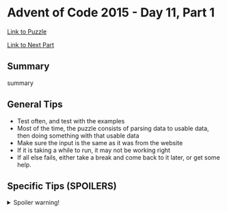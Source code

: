 # Advent of Code 2015 - Day 11, Part 1

[Link to Puzzle](https://adventofcode.com/2015/day/11)

[Link to Next Part](https://github.com/CodingAP/unofficial-aoc-syllabus/blob/main/years/2015/day11/part2.md)

## Summary
summary

## General Tips
- Test often, and test with the examples
- Most of the time, the puzzle consists of parsing data to usable data, then doing something with that usable data
- Make sure the input is the same as it was from the website
- If it is taking a while to run, it may not be working right
- If all else fails, either take a break and come back to it later, or get some help.

## Specific Tips (SPOILERS)
<details> <summary>Spoiler warning!</summary>

specific tips

</details>
